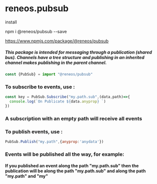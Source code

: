 # reneos.pubsub

install

npm i @reneos/pubsub --save

https://www.npmjs.com/package/@reneos/pubsub

##### This package is intended for messaging through a publication (shared bus). Channels have a tree structure and publishing in an inherited channel makes publishing in the parent channel.

```javascript
const {PubSub} = import "@reneos/pubsub"
```

### To subscribe to events, use :

```javascript
const key = PubSub.Subscribe("my.path.sub",(data,path)=>{
  console.log(`On Publicate ${data.anyprop} `)
})
```

### A subscription with an empty path will receive all events

### To publish events, use :

```javascript
PubSub.Publish("my.path",{anyprop:'anydata'})
```

### Events will be published all the way, for example:
#### If you published an event along the path "my.path.sub" then the publication will be along the path "my.path.sub" and along the path "my.path" and "my"
